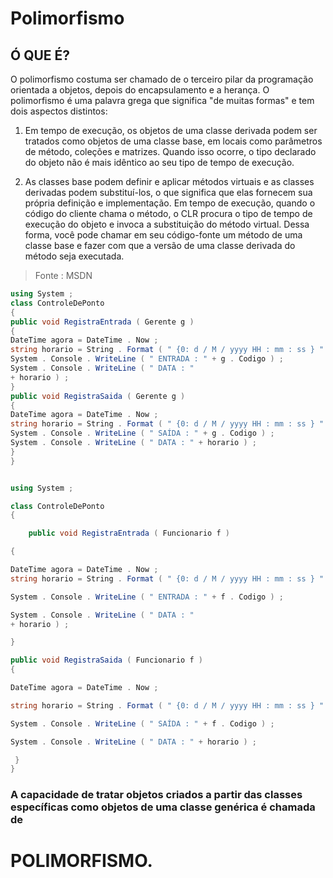 # Polimorfismo

## Ó QUE É?

O polimorfismo costuma ser chamado de o terceiro pilar da programação orientada a objetos, depois do encapsulamento e a herança. O polimorfismo é uma palavra grega que significa "de muitas formas" e tem dois aspectos distintos: 

1. Em tempo de execução, os objetos de uma classe derivada podem ser tratados como objetos de uma classe base, em locais como parâmetros de método, coleções e matrizes. Quando isso ocorre, o tipo declarado do objeto não é mais idêntico ao seu tipo de tempo de execução.  

2. As classes base podem definir e aplicar métodos virtuais e as classes derivadas podem substituí-los, o que significa que elas fornecem sua própria definição e implementação. Em tempo de execução, quando o código do cliente chama o método, o CLR procura o tipo de tempo de execução do objeto e invoca a substituição do método virtual. Dessa forma, você pode chamar em seu código-fonte um método de uma classe base e fazer com que a versão de uma classe derivada do método seja executada.  

> Fonte : MSDN 

```c#
using System ;
class ControleDePonto
{
public void RegistraEntrada ( Gerente g )
{
DateTime agora = DateTime . Now ;
string horario = String . Format ( " {0: d / M / yyyy HH : mm : ss } " , agora ) ;
System . Console . WriteLine ( " ENTRADA : " + g . Codigo ) ;
System . Console . WriteLine ( " DATA : "
+ horario ) ;
}
public void RegistraSaida ( Gerente g )
{
DateTime agora = DateTime . Now ;
string horario = String . Format ( " {0: d / M / yyyy HH : mm : ss } " , agora ) ;
System . Console . WriteLine ( " SAÍDA : " + g . Codigo ) ;
System . Console . WriteLine ( " DATA : " + horario ) ;
}
}
```


```c#

using System ;

class ControleDePonto
{

    public void RegistraEntrada ( Funcionario f )

{

DateTime agora = DateTime . Now ;
string horario = String . Format ( " {0: d / M / yyyy HH : mm : ss } " , agora ) ;

System . Console . WriteLine ( " ENTRADA : " + f . Codigo ) ;

System . Console . WriteLine ( " DATA : "
+ horario ) ;

}

public void RegistraSaida ( Funcionario f )
{

DateTime agora = DateTime . Now ;

string horario = String . Format ( " {0: d / M / yyyy HH : mm : ss } " , agora ) ;

System . Console . WriteLine ( " SAÍDA : " + f . Codigo ) ;

System . Console . WriteLine ( " DATA : " + horario ) ;

 }
}
```
### A capacidade de tratar objetos criados a partir das classes específicas como objetos de uma classe genérica é chamada de 
# POLIMORFISMO.